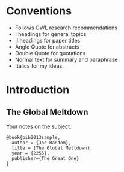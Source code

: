 # Conventions

- Follows OWL research recommendations
- I headings for general topics
- II headings for paper titles
- Angle Quote for abstracts
- Double Quote for quotations
- Normal text for summary and paraphrase
- Italics for my ideas.


# Introduction

## The Global Meltdown

Your notes on the subject.

~~~ {.bib}
@book{bib2013sample,
  author = {Joe Random},
  title = {The Global Meltdown},
  year = {2255},
  publisher={The Great One}
}
~~~
